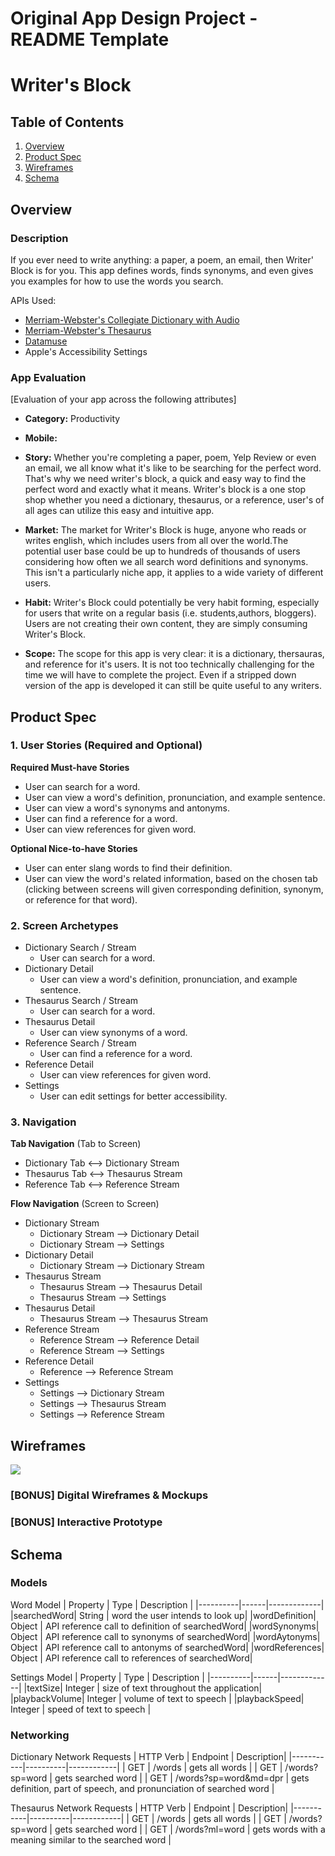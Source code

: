 Original App Design Project - README Template
===

# Writer's Block

## Table of Contents
1. [Overview](#Overview)
1. [Product Spec](#Product-Spec)
1. [Wireframes](#Wireframes)
2. [Schema](#Schema)

## Overview
### Description
If you ever need to write anything: a paper, a poem, an email, then Writer' Block is for you. This app defines words, finds synonyms, and even gives you examples for how to use the words you search. 

APIs Used: 
* [Merriam-Webster's Collegiate Dictionary with Audio]("https://dictionaryapi.com/products/api-collegiate-dictionary")
* [Merriam-Webster's Thesaurus]("https://dictionaryapi.com/products/api-collegiate-thesaurus")
* [Datamuse]("http://www.datamuse.com/api/")
* Apple's Accessibility Settings

### App Evaluation
[Evaluation of your app across the following attributes]
- **Category:** Productivity
- **Mobile:**
- **Story:** Whether you're completing a paper, poem, Yelp Review or even an email, we all know what it's like to be searching for the perfect word. That's why we need writer's block, a quick and easy way to find the perfect word and exactly what it means. Writer's block is a one stop shop whether you need a dictionary, thesaurus, or a reference, user's of all ages can utilize this easy and intuitive app. 

- **Market:** The market for Writer's Block is huge, anyone who reads or writes english, which includes users from all over the world.The potential user base could be up to hundreds of thousands of users considering how often we all search word definitions and synonyms. This isn't a particularly niche app, it applies to a wide variety of different users. 
- **Habit:** Writer's Block could potentially be very habit forming, especially for users that write on a regular basis (i.e. students,authors, bloggers). Users are not creating their own content, they are simply consuming Writer's Block.
- **Scope:** The scope for this app is very clear: it is a dictionary, thersauras, and reference for it's users. It is not too technically challenging for the time we will have to complete the project. Even if a stripped down version of the app is developed it can still be quite useful to any writers. 

## Product Spec

### 1. User Stories (Required and Optional)

**Required Must-have Stories**

* User can search for a word.
* User can view a word's definition, pronunciation, and example sentence.
* User can view a word's synonyms and antonyms.
* User can find a reference for a word.
* User can view references for given word.

**Optional Nice-to-have Stories**

* User can enter slang words to find their definition.
* User can view the word's related information, based on the chosen tab (clicking between screens will given corresponding definition, synonym, or reference for that word).

### 2. Screen Archetypes

* Dictionary Search / Stream
   * User can search for a word.
* Dictionary Detail
    * User can view a word's definition, pronunciation, and example sentence.
* Thesaurus Search / Stream
   * User can search for a word.
* Thesaurus Detail
    * User can view synonyms of a word.
* Reference Search / Stream
    * User can find a reference for a word.
* Reference Detail
    * User can view references for given word.
* Settings
    * User can edit settings for better accessibility.

### 3. Navigation

**Tab Navigation** (Tab to Screen)

* Dictionary Tab <--> Dictionary Stream
* Thesaurus Tab <--> Thesaurus Stream
* Reference Tab <--> Reference Stream

**Flow Navigation** (Screen to Screen)

* Dictionary Stream
    * Dictionary Stream --> Dictionary Detail
    * Dictionary Stream --> Settings
* Dictionary Detail
    * Dictionary Stream --> Dictionary Stream
* Thesaurus Stream
    * Thesaurus Stream --> Thesaurus Detail
    * Thesaurus Stream --> Settings
* Thesaurus Detail
    * Thesaurus Stream --> Thesaurus Stream
* Reference Stream
    * Reference Stream --> Reference Detail
    * Reference Stream --> Settings
* Reference Detail
   *  Reference --> Reference Stream
* Settings
   * Settings --> Dictionary Stream
   * Settings --> Thesaurus Stream
   * Settings --> Reference Stream

## Wireframes
<img src="http://g.recordit.co/djrbrc515z.gif">


### [BONUS] Digital Wireframes & Mockups

### [BONUS] Interactive Prototype

## Schema 
### Models
Word Model
| Property | Type | Description |
|----------|------|-------------|
|searchedWord| String | word the user intends to look up|
|wordDefinition| Object | API reference call to definition of searchedWord|
|wordSynonyms| Object | API reference call to synonyms of searchedWord|
|wordAytonyms| Object | API reference call to antonyms of searchedWord|
|wordReferences| Object | API reference call to references of searchedWord|

Settings Model
| Property | Type | Description |
|----------|------|-------------|
|textSize| Integer | size of text throughout the application|
|playbackVolume| Integer | volume of text to speech |
|playbackSpeed| Integer | speed of text to speech |

### Networking
Dictionary Network Requests
| HTTP Verb | Endpoint | Description|
|-----------|----------|------------|
| GET | /words | gets all words |
| GET | /words?sp=word | gets searched word |
| GET | /words?sp=word&md=dpr | gets definition, part of speech, and pronunciation of searched word |

Thesaurus Network Requests
| HTTP Verb | Endpoint | Description|
|-----------|----------|------------|
| GET | /words | gets all words |
| GET | /words?sp=word | gets searched word |
| GET | /words?ml=word | gets words with a meaning similar to the searched word |
